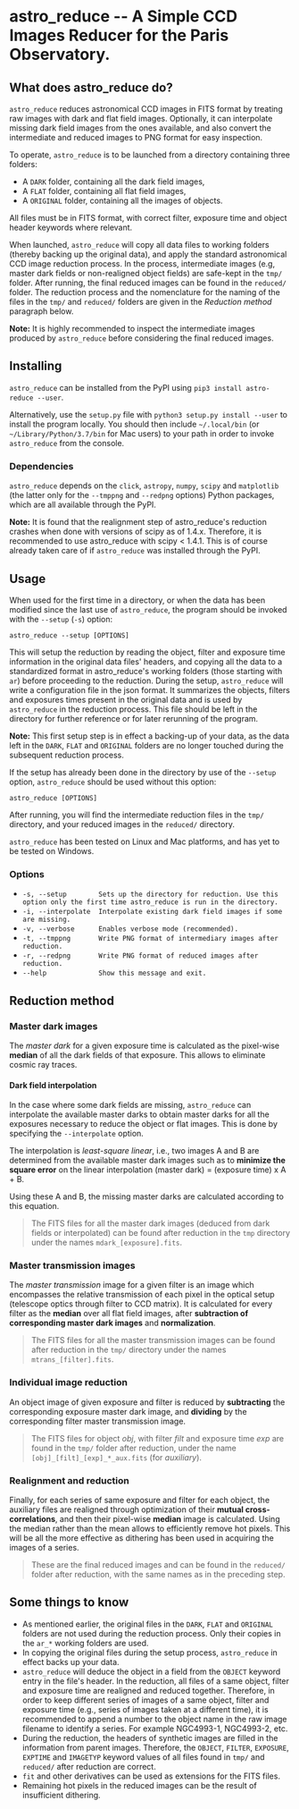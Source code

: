 # astro_reduce -- A Simple CCD Images Reducer for the Paris Observatory.

## What does astro_reduce do?

`astro_reduce` reduces astronomical CCD images in FITS format by treating raw images with dark and flat field images. Optionally, it can interpolate missing dark field images from the ones available, and also convert the intermediate and reduced images to PNG format for easy inspection.

To operate, `astro_reduce` is to be launched from a directory containing three folders:
- A `DARK` folder, containing all the dark field images,
- A `FLAT` folder, containing all flat field images,
- A `ORIGINAL` folder, containing all the images of objects.

All files must be in FITS format, with correct filter, exposure time and object header keywords where relevant.

When launched, `astro_reduce` will copy all data files to working folders (thereby backing up the original data), and apply the standard astronomical CCD image reduction process. In the process, intermediate images (e.g, master dark fields or non-realigned object fields) are safe-kept in the `tmp/` folder. After running, the final reduced images can be found in the `reduced/` folder. The reduction process and the nomenclature for the naming of the files in the `tmp/` and `reduced/` folders are given in the _Reduction method_ paragraph below.

__Note:__ It is highly recommended to inspect the intermediate images produced by `astro_reduce` before considering the final reduced images.

## Installing
`astro_reduce` can be installed from the PyPI using `pip3 install astro-reduce --user`.

Alternatively, use the `setup.py` file with `python3 setup.py install --user` to install the program locally. You should then include `~/.local/bin` (or `~/Library/Python/3.7/bin` for Mac users) to your path in order to invoke `astro_reduce` from the console.

### Dependencies
`astro_reduce` depends on the `click`, `astropy`, `numpy`, `scipy` and `matplotlib` (the latter only for the `--tmppng` and `--redpng` options) Python packages, which are all available through the PyPI.

__Note:__ It is found that the realignment step of astro_reduce's reduction crashes when done with versions of scipy as of 1.4.x. Therefore, it is recommended to use astro_reduce with scipy < 1.4.1. This is of course already taken care of if `astro_reduce` was installed through the PyPI.

## Usage
When used for the first time in a directory, or when the data has been modified since the last use of `astro_reduce`, the program should be invoked with the `--setup` (`-s`) option:

`astro_reduce --setup [OPTIONS]`

This will setup the reduction by reading the object, filter and exposure time information in the original data files' headers, and copying all the data to a standardized format in astro_reduce's working folders (those starting with `ar`) before proceeding to the reduction. During the setup, `astro_reduce` will write a configuration file in the json format. It summarizes the objects, filters and exposures times present in the original data and is used by `astro_reduce` in the reduction process. This file should be left in the directory for further reference or for later rerunning of the program.

__Note:__ This first setup step is in effect a backing-up of your data, as the data left in the `DARK`, `FLAT` and `ORIGINAL` folders are no longer touched during the subsequent reduction process.

If the setup has already been done in the directory by use of the `--setup` option, `astro_reduce` should be used without this option:

`astro_reduce [OPTIONS]`

After running, you will find the intermediate reduction files in the `tmp/` directory, and your reduced images in the `reduced/` directory.

`astro_reduce` has been tested on Linux and Mac platforms, and has yet to be tested on Windows.

### Options
- `-s, --setup        Sets up the directory for reduction. Use this option only the first time astro_reduce is run in the directory.`
- `-i, --interpolate  Interpolate existing dark field images if some are missing.`
- `-v, --verbose      Enables verbose mode (recommended).`
- `-t, --tmppng       Write PNG format of intermediary images after reduction.`
- `-r, --redpng       Write PNG format of reduced images after reduction.`
- `--help             Show this message and exit.`


## Reduction method
### Master dark images
The _master dark_ for a given exposure time is calculated as the pixel-wise __median__ of all the dark fields of that exposure. This allows to eliminate cosmic ray traces.

#### Dark field interpolation
In the case where some dark fields are missing, `astro_reduce` can interpolate the available master darks to obtain master darks for all the exposures necessary to reduce the object or flat images. This is done by specifying the `--interpolate` option.

The interpolation is _least-square linear_, i.e., two images A and B are determined from the available master dark images such as to __minimize the square error__ on the linear interpolation (master dark) = (exposure time) x A + B.

Using these A and B, the missing master darks are calculated according to this equation.

>The FITS files for all the master dark images (deduced from dark fields or interpolated) can be found after reduction in the `tmp` directory under the names `mdark_[exposure].fits`.

### Master transmission images
The _master transmission_ image for a given filter is an image which encompasses the relative transmission of each pixel in the optical setup (telescope optics through filter to CCD matrix). It is calculated for every filter as the __median__ over all flat field images, after __subtraction of corresponding master dark images__ and __normalization__.

>The FITS files for all the master transmission images can be found after reduction in the `tmp/` directory under the names `mtrans_[filter].fits`.

### Individual image reduction
An object image of given exposure and filter is reduced by __subtracting__ the corresponding exposure master dark image, and __dividing__ by the corresponding filter master transmission image.

>The FITS files for object _obj_, with filter _filt_ and exposure time _exp_ are found in the `tmp/` folder after reduction, under the name `[obj]_[filt]_[exp]_*_aux.fits` (for _auxiliary_).

### Realignment and reduction
Finally, for each series of same exposure and filter for each object, the auxiliary files are realigned through optimization of their __mutual cross-correlations__, and then their pixel-wise __median__ image is calculated. Using the median rather than the mean allows to efficiently remove hot pixels. This will be all the more effective as dithering has been used in acquiring the images of a series.

>These are the final reduced images and can be found in the `reduced/` folder after reduction, with the same names as in the preceding step.

## Some things to know
- As mentioned earlier, the original files in the `DARK`, `FLAT` and `ORIGINAL` folders are not used during the reduction process. Only their copies in the `ar_*` working folders are used.
- In copying the original files during the setup process, `astro_reduce` in effect backs up your data.
- `astro_reduce` will deduce the object in a field from the `OBJECT` keyword entry in the file's header. In the reduction, all files of a same object, filter and exposure time are realigned and reduced together. Therefore, in order to keep different series of images of a same object, filter and exposure time (e.g., series of images taken at a different time), it is recommended to append a number to the object name in the raw image filename to identify a series. For example NGC4993-1, NGC4993-2, etc.
- During the reduction, the headers of synthetic images are filled in the information from parent images. Therefore, the `OBJECT`, `FILTER`, `EXPOSURE`, `EXPTIME` and `IMAGETYP` keyword values of all files found in `tmp/` and `reduced/` after reduction are correct.
- `fit` and other derivatives can be used as extensions for the FITS files.
- Remaining hot pixels in the reduced images can be the result of insufficient dithering.
